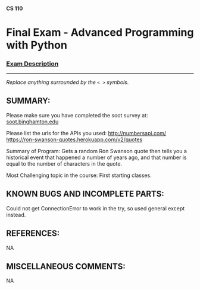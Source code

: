 #### CS 110
# Final Exam - Advanced Programming with Python

### [Exam Description](https://docs.google.com/document/d/1FI-WV95nSTK1JMg5j5sKhxcbl46DPVPkBrxC3FMo45g/edit?usp=sharing)

***

_Replace anything surrounded by the `< >` symbols._

## SUMMARY:
Please make sure you have completed the soot survey at:
    [soot.binghamton.edu](https://soot.binghamton.edu)

Please list the urls for the APIs you used:
http://numbersapi.com/
https://ron-swanson-quotes.herokuapp.com/v2/quotes

Summary of Program:
Gets a random Ron Swanson quote then tells you a historical event that happened
a number of years ago, and that number is equal to the number of characters in the quote.

Most Challenging topic in the course:
First starting classes.

## KNOWN BUGS AND INCOMPLETE PARTS:
 Could not get ConnectionError to work in the try, so used general except instead.

## REFERENCES:
NA

## MISCELLANEOUS COMMENTS:
 NA
